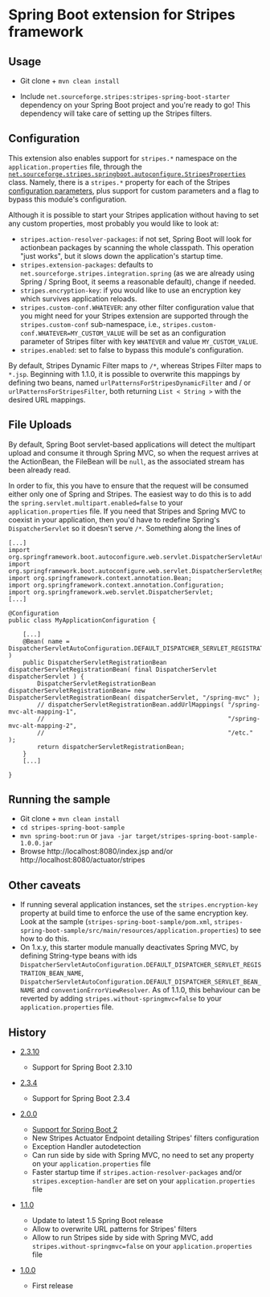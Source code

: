 # Spring Boot extension for Stripes framework

## Usage

* Git clone + `mvn clean install`

* Include `net.sourceforge.stripes:stripes-spring-boot-starter` dependency on your Spring Boot project and you're ready to go! This dependency will take care of setting up the Stripes filters.

## Configuration

This extension also enables support for `stripes.*` namespace on the `application.properties` file, through the [`net.sourceforge.stripes.springboot.autoconfigure.StripesProperties`](stripes-spring-boot-autoconfigure/src/main/java/net/sourceforge/stripes/springboot/autoconfigure/StripesProperties.java) class. Namely, there is a `stripes.*` property for each of the Stripes [configuration parameters](https://stripesframework.atlassian.net/wiki/spaces/STRIPES/pages/492126/Configuration+Reference), plus support for custom parameters and a flag to bypass this module's configuration.

Although it is possible to start your Stripes application without having to set any custom properties, most probably you would like to look at:
* `stripes.action-resolver-packages`: if not set, Spring Boot will look for actionbean packages by scanning the whole classpath. This operation "just works", but it slows down the application's startup time.
* `stripes.extension-packages`: defaults to `net.sourceforge.stripes.integration.spring` (as we are already using Spring / Spring Boot, it seems a reasonable default), change if needed.
* `stripes.encryption-key`: if you would like to use an encryption key which survives application reloads.
* `stripes.custom-conf.WHATEVER`: any other filter configuration value that you might need for your Stripes extension are supported through the `stripes.custom-conf` sub-namespace, i.e., `stripes.custom-conf.WHATEVER=MY_CUSTOM_VALUE` will be set as an configuration parameter of Stripes filter with key `WHATEVER` and value `MY_CUSTOM_VALUE`.
* `stripes.enabled`: set to false to bypass this module's configuration.

By default, Stripes Dynamic Filter maps to `/*`, whereas Stripes Filter maps to `*.jsp`. Beginning with 1.1.0, it is possible to overwrite this mappings by defining two beans, named `urlPatternsForStripesDynamicFilter` and / or `urlPatternsForStripesFilter`, both returning `List < String >` with the desired URL mappings.

## File Uploads

By default, Spring Boot servlet-based applications will detect the multipart upload and consume it through Spring MVC, so when the request arrives at the ActionBean, the FileBean will be `null`, as the associated stream has been already read. 

In order to fix, this you have to ensure that the request will be consumed either only one of Spring and Stripes. The easiest way to do this is to add the `spring.servlet.multipart.enabled=false` to your `application.properties` file. If you need that Stripes and Spring MVC to coexist in your application, then you'd have to redefine Spring's `DispatcherServlet` so it doesn't serve `/*`. Something along the lines of

```
[...]
import org.springframework.boot.autoconfigure.web.servlet.DispatcherServletAutoConfiguration;
import org.springframework.boot.autoconfigure.web.servlet.DispatcherServletRegistrationBean;
import org.springframework.context.annotation.Bean;
import org.springframework.context.annotation.Configuration;
import org.springframework.web.servlet.DispatcherServlet;
[...]

@Configuration
public class MyApplicationConfiguration {

    [...]
    @Bean( name = DispatcherServletAutoConfiguration.DEFAULT_DISPATCHER_SERVLET_REGISTRATION_BEAN_NAME )
    public DispatcherServletRegistrationBean dispatcherServletRegistrationBean( final DispatcherServlet dispatcherServlet ) {
        DispatcherServletRegistrationBean dispatcherServletRegistrationBean= new DispatcherServletRegistrationBean( dispatcherServlet, "/spring-mvc" );
        // dispatcherServletRegistrationBean.addUrlMappings( "/spring-mvc-alt-mapping-1", 
        //                                                   "/spring-mvc-alt-mapping-2", 
        //                                                   "/etc." );
        return dispatcherServletRegistrationBean;
    }
    [...]

}

```

## Running the sample

* Git clone + `mvn clean install`
* `cd stripes-spring-boot-sample`
* `mvn spring-boot:run` or `java -jar target/stripes-spring-boot-sample-1.0.0.jar`
* Browse http://localhost:8080/index.jsp and/or http://localhost:8080/actuator/stripes

## Other caveats

* If running several application instances, set the `stripes.encryption-key` property at build time to enforce the use of the same encryption key. Look at the sample (`stripes-spring-boot-sample/pom.xml`, `stripes-spring-boot-sample/src/main/resources/application.properties`) to see how to do this.
* On 1.x.y, this starter module manually deactivates Spring MVC, by defining String-type beans with ids `DispatcherServletAutoConfiguration.DEFAULT_DISPATCHER_SERVLET_REGISTRATION_BEAN_NAME`, `DispatcherServletAutoConfiguration.DEFAULT_DISPATCHER_SERVLET_BEAN_NAME` and `conventionErrorViewResolver`. As of 1.1.0, this behaviour can be reverted by adding `stripes.without-springmvc=false` to your `application.properties` file.

## History

* [2.3.10](https://github.com/juanpablo-santos/stripes-spring-boot/releases/tag/2.3.10)
  * Support for Spring Boot 2.3.10

* [2.3.4](https://github.com/juanpablo-santos/stripes-spring-boot/releases/tag/2.3.4)
  * Support for Spring Boot 2.3.4

* [2.0.0](https://github.com/juanpablo-santos/stripes-spring-boot/releases/tag/2.0.0)
  * [Support for Spring Boot 2](https://github.com/juanpablo-santos/stripes-spring-boot/issues/4)
  * New Stripes Actuator Endpoint detailing Stripes' filters configuration
  * Exception Handler autodetection
  * Can run side by side with Spring MVC, no need to set any property on your `application.properties` file
  * Faster startup time if `stripes.action-resolver-packages` and/or `stripes.exception-handler` are set on your `application.properties` file
  
* [1.1.0](https://github.com/juanpablo-santos/stripes-spring-boot/releases/tag/1.1.0)
  * Update to latest 1.5 Spring Boot release
  * Allow to overwrite URL patterns for Stripes' filters
  * Allow to run Stripes side by side with Spring MVC, add `stripes.without-springmvc=false` on your `application.properties` file

* [1.0.0](https://github.com/juanpablo-santos/stripes-spring-boot/releases/tag/1.0.0)
  * First release
